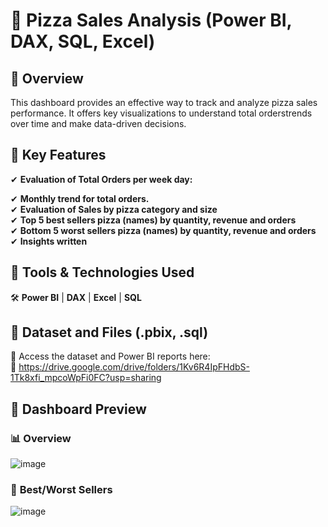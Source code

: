 # 🚀 Pizza Sales Analysis (Power BI, DAX, SQL, Excel)

## 🔹 Overview  
This dashboard provides an effective way to track and analyze pizza sales performance. It offers key visualizations to understand total orderstrends over time and make data-driven decisions.  

## 🔹 Key Features  

✔ **Evaluation of Total Orders per week day:** 

✔ **Monthly trend for total orders.**  
✔ **Evaluation of Sales by pizza category and size**  
✔ **Top 5 best sellers pizza (names) by quantity, revenue and orders**  
✔ **Bottom 5 worst sellers pizza (names) by quantity, revenue and orders**  
✔ **Insights written**  


## 🔹 Tools & Technologies Used  
🛠 **Power BI** | **DAX** | **Excel** | **SQL** 


## 🔹 Dataset and Files (.pbix, .sql)  
📂 Access the dataset and Power BI reports here:  
🔗 https://drive.google.com/drive/folders/1Kv6R4IpFHdbS-1Tk8xfi_mpcoWpFi0FC?usp=sharing  

## 📸 Dashboard Preview  

### 📊 **Overview**  
![image](https://github.com/user-attachments/assets/6ad2c849-9ff3-4adb-8424-267c14a0954e)


### 🔎 **Best/Worst Sellers**  
![image](https://github.com/user-attachments/assets/10ca72bd-37c6-4579-b255-71f5e85f518a)


